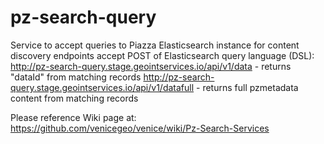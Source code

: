 # pz-search-query
Service to accept queries to Piazza Elasticsearch instance for content discovery
endpoints accept POST of Elasticsearch query language (DSL):
http://pz-search-query.stage.geointservices.io/api/v1/data -  returns "dataId" from matching records
http://pz-search-query.stage.geointservices.io/api/v1/datafull -  returns full pzmetadata content from matching records

Please reference Wiki page at:
https://github.com/venicegeo/venice/wiki/Pz-Search-Services

